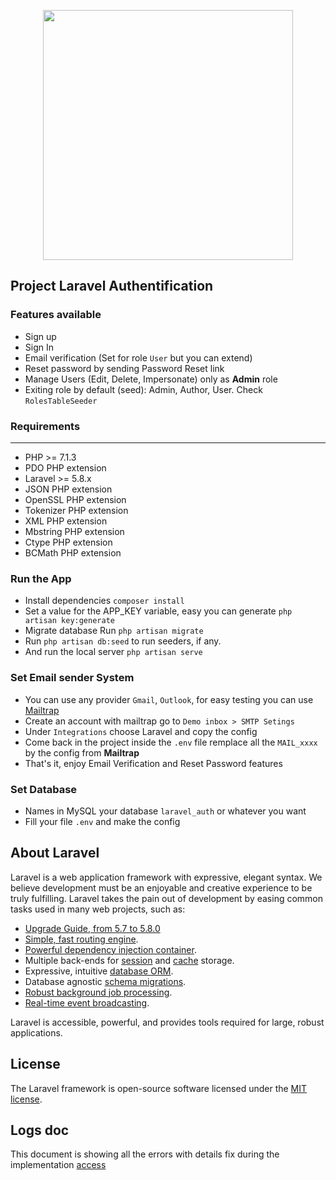 <p align="center"><a href="https://micaeldie.com" target="_blank"><img src="https://micaeldie.com/images/logo.png" width="400"></a></p>

## Project Laravel Authentification

### Features available

-   Sign up
-   Sign In
-   Email verification (Set for role `User` but you can extend)
-   Reset password by sending Password Reset link
-   Manage Users (Edit, Delete, Impersonate) only as <strong>Admin</strong> role
-   Exiting role by default (seed): Admin, Author, User. Check `RolesTableSeeder`

### Requirements

---

-   PHP >= 7.1.3
-   PDO PHP extension
-   Laravel >= 5.8.x
-   JSON PHP extension
-   OpenSSL PHP extension
-   Tokenizer PHP extension
-   XML PHP extension
-   Mbstring PHP extension
-   Ctype PHP extension
-   BCMath PHP extension

### Run the App

-   Install dependencies `composer install`
-   Set a value for the APP_KEY variable, easy you can generate `php artisan key:generate`
-   Migrate database Run `php artisan migrate`
-   Run `php artisan db:seed` to run seeders, if any.
-   And run the local server `php artisan serve`

### Set Email sender System

-   You can use any provider `Gmail`, `Outlook`, for easy testing you can use [Mailtrap](https://mailtrap.io/)
-   Create an account with mailtrap go to `Demo inbox > SMTP Setings`
-   Under `Integrations` choose Laravel and copy the config
-   Come back in the project inside the `.env` file remplace all the `MAIL_xxxx` by the config from <strong>Mailtrap</strong>
-   That's it, enjoy Email Verification and Reset Password features

### Set Database

-   Names in MySQL your database `laravel_auth` or whatever you want
-   Fill your file `.env` and make the config

## About Laravel

Laravel is a web application framework with expressive, elegant syntax. We believe development must be an enjoyable and creative experience to be truly fulfilling. Laravel takes the pain out of development by easing common tasks used in many web projects, such as:

-   [Upgrade Guide, from 5.7 to 5.8.0](https://laravel.com/docs/5.8/upgrade)
-   [Simple, fast routing engine](https://laravel.com/docs/routing).
-   [Powerful dependency injection container](https://laravel.com/docs/container).
-   Multiple back-ends for [session](https://laravel.com/docs/session) and [cache](https://laravel.com/docs/cache) storage.
-   Expressive, intuitive [database ORM](https://laravel.com/docs/eloquent).
-   Database agnostic [schema migrations](https://laravel.com/docs/migrations).
-   [Robust background job processing](https://laravel.com/docs/queues).
-   [Real-time event broadcasting](https://laravel.com/docs/broadcasting).

Laravel is accessible, powerful, and provides tools required for large, robust applications.

## License

The Laravel framework is open-source software licensed under the [MIT license](https://opensource.org/licenses/MIT).

## Logs doc

This document is showing all the errors with details fix during the implementation [access](https://docs.google.com/spreadsheets/d/12pktYG4xKnKlBfSmpT2MaYTQJYlRzmfoGezyzD_qLQQ)
